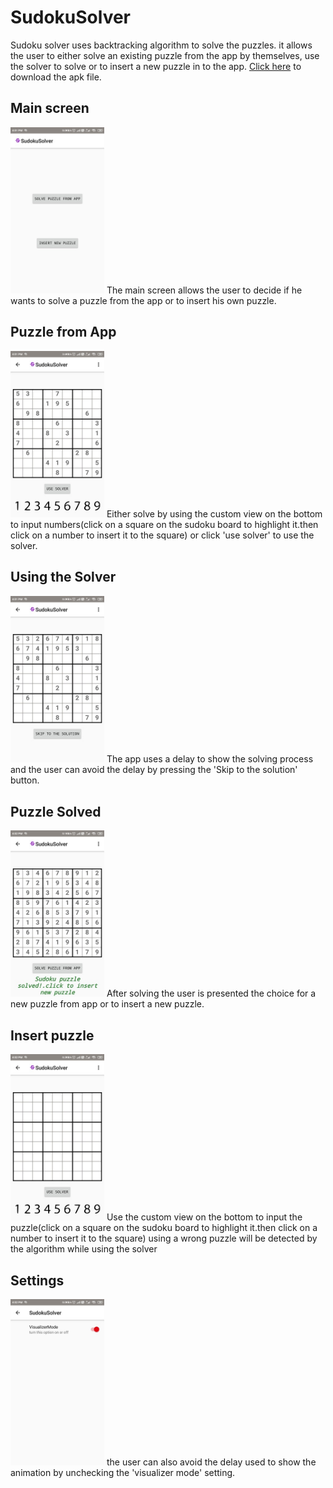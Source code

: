 # SudokuSolver

Sudoku solver uses backtracking algorithm to solve the puzzles. it allows the user to either solve an existing 
puzzle from the app by themselves, use the solver to solve or to insert a new puzzle in to the app. [Click here](https://github.com/MansoorCM/SudokuSolver/blob/master/sudokuSolver.apk) to download the apk file.

## Main screen
<img src="main.jpg" width=150>
The main screen allows the user to decide if he wants to solve a puzzle from the app or to insert his own puzzle.

## Puzzle from App
<img src="puzzlefromApp.jpg" width=150>
Either solve by using the custom view on the bottom to input numbers(click on a square on the sudoku board to highlight it.then click on a 
number to insert it to the square) or click 'use solver' to use the solver.

## Using the Solver
<img src="skip.jpg" width=150>
The app uses a delay to show the solving process and the user can avoid the delay by pressing the 'Skip to the solution'
button.

## Puzzle Solved
<img src="solved.jpg" width=150>
After solving the user is presented the choice for a new puzzle from app or to insert a new puzzle.

## Insert puzzle
<img src="insert.jpg" width=150>
Use the custom view on the bottom to input the puzzle(click on a square on the sudoku board to highlight it.then click on a 
number to insert it to the square)
using a wrong puzzle will be detected by the algorithm while using the solver

## Settings
<img src="visualizer.jpg" width=150>
the user can also avoid the delay used to show the animation by unchecking the 'visualizer mode' setting.
